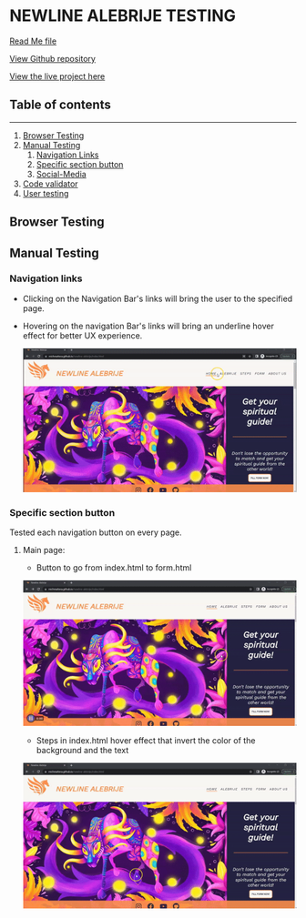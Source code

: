# NEWLINE ALEBRIJE TESTING  

[Read Me file](/README.md)

[View Github repository](https://github.com/michmattera/newline-alebrije)

[View the live project here](https://michmattera.github.io/newline-alebrije/)


## Table of contents
***
1. [Browser Testing](#Browser-Testing)
2. [Manual Testing](#Manual-Testing)
    1. [Navigation Links](#Navigation-Links)
    2. [Specific section button](#Specific-Section-Button)
    3. [Social-Media](#Social-media)
3. [Code validator](#Code-Validator)
4. [User testing](#User-testing)

## Browser Testing

## Manual Testing

### Navigation links


- Clicking on the Navigation Bar's links will bring the user to the specified page.
- Hovering on the navigation Bar's links will bring an underline hover effect for better UX experience.

     ![Navigation Bar page links](assets/testing-files/navigation%20links.gif)


### Specific section button

Tested each navigation button on every page.

1. Main page:
    - Button to go from index.html to form.html

     ![Main-Page First button](assets/testing-files/testing1button.gif)

    - Steps in index.html hover effect that invert the color of the background and the text

    ![Steps: hover effect](assets/testing-files/steps-hover-effect.gif)



